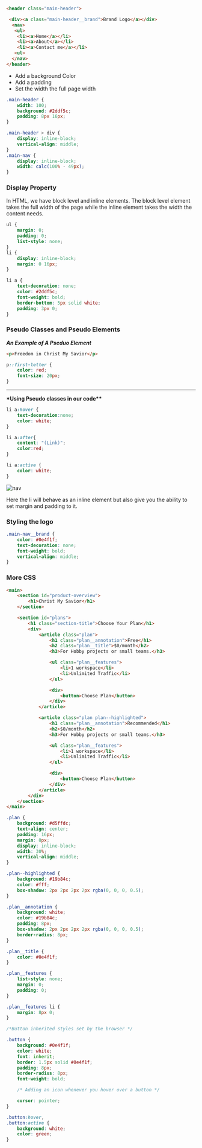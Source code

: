 ```html

<header class="main-header">

 <div><a class="main-header__brand">Brand Logo</a></div>
  <nav>
   <ul>
    <li><a>Home</a></li>
    <li><a>About</a></li>
    <li><a>Contact me</a></li>
   <ul>
  </nav>
</header>

```

- Add a background Color
- Add a padding
- Set the width the full page width

```css
.main-header {
	width: 100;
	background: #2ddf5c;
	padding: 8px 16px;
}

.main-header > div {
	display: inline-block;
	vertical-align: middle;
}
.main-nav {
	display: inline-block;
	width: calc(100% - 49px);
}
```

### Display Property

In HTML, we have block level and inline elements.
The block level element takes the full width of the page
while the inline element takes the width the content
needs.

```css
ul {
	margin: 0;
	padding: 0;
	list-style: none;
}
li {
	display: inline-block;
	margin: 0 16px;
}

li a {
	text-decoration: none;
	color: #2ddf5c;
	font-weight: bold;
	border-bottom: 5px solid white;
	padding: 3px 0;
}
```

### Pseudo Classes and Pseudo Elements

**_An Example of A Pseduo Element_**

```html
<p>Freedom in Christ My Savior</p>
```

```css
p::first-letter {
	color: red;
	font-size: 20px;
}
```

---

**\*Using Pseudo classes in our code\*\***

```css
li a:hover {
    text-decoration:none;
	color: white;
}

li a:after{
    content: "(Link)";
    color:red;
}

li a:active {
	color: white;
}
```
![nav](https://user-images.githubusercontent.com/15992276/59135859-93b3cf80-894e-11e9-91d4-dce564a59aee.JPG)

Here the li will behave as an inline element but also give you
the ability to set margin and padding to it.

### Styling the logo

```css
.main-nav__brand {
	color: #0e4f1f;
	text-decoration: none;
	font-weight: bold;
	vertical-align: middle;
}
```

### More CSS

```html
<main>
	<section id="product-overview">
		<h1>Christ My Savior</h1>
	</section>

	<section id="plans">
		<h1 class="section-title">Choose Your Plan</h1>
		<div>
			<article class="plan">
				<h1 class="plan__annotation">Free</h1>
				<h2 class="plan__title">$0/month</h2>
				<h3>For Hobby projects or small teams.</h3>

				<ul class="plan__features">
					<li>1 workspace</li>
					<li>Unlimited Traffic</li>
				</ul>

				<div>
					<button>Choose Plan</button>
				</div>
			</article>

			<article class="plan plan--highlighted">
				<h1 class="plan__annotation">Recommended</h1>
				<h2>$0/month</h2>
				<h3>For Hobby projects or small teams.</h3>

				<ul class="plan__features">
					<li>1 workspace</li>
					<li>Unlimited Traffic</li>
				</ul>

				<div>
					<button>Choose Plan</button>
				</div>
			</article>
		</div>
	</section>
</main>
```

```css
.plan {
	background: #d5ffdc;
	text-align: center;
	padding: 16px;
	margin: 8px;
	display: inline-block;
	width: 30%;
	vertical-align: middle;
}

.plan--highlighted {
	background: #19b84c;
	color: #fff;
	box-shadow: 2px 2px 2px 2px rgba(0, 0, 0, 0.5);
}

.plan__annotation {
	background: white;
	color: #19b84c;
	padding: 8px;
	box-shadow: 2px 2px 2px 2px rgba(0, 0, 0, 0.5);
	border-radius: 8px;
}

.plan__title {
	color: #0e4f1f;
}

.plan__features {
	list-style: none;
	margin: 0;
	padding: 0;
}

.plan__features li {
	margin: 8px 0;
}

/*Button inherited styles set by the browser */

.button {
	background: #0e4f1f;
	color: white;
	font: inherit;
	border: 1.5px solid #0e4f1f;
	padding: 8px;
	border-radius: 8px;
	font-weight: bold;

	/* Adding an icon whenever you hover over a button */

	cursor: pointer;
}

.button:hover,
.button:active {
	background: white;
	color: green;
}
```
